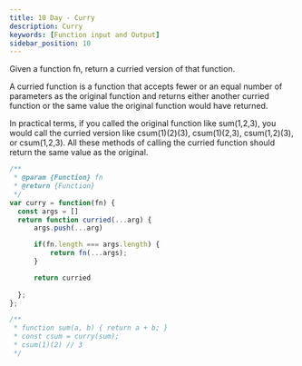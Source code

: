 ```yaml
---
title: 10 Day - Curry
description: Curry
keywords: [Function input and Output]
sidebar_position: 10
---
```

Given a function fn, return a curried version of that function.

A curried function is a function that accepts fewer or an equal number of parameters as the original function and returns either another curried function or the same value the original function would have returned.

In practical terms, if you called the original function like sum(1,2,3), you would call the curried version like csum(1)(2)(3), csum(1)(2,3), csum(1,2)(3), or csum(1,2,3). All these methods of calling the curried function should return the same value as the original.

```js
/**
 * @param {Function} fn
 * @return {Function}
 */
var curry = function(fn) {
  const args = []
  return function curried(...arg) {
      args.push(...arg)

      if(fn.length === args.length) {
          return fn(...args);
      }

      return curried
      
  };
};

/**
 * function sum(a, b) { return a + b; }
 * const csum = curry(sum);
 * csum(1)(2) // 3
 */

```